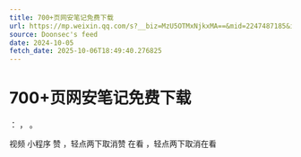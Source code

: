```yaml
---
title: 700+页网安笔记免费下载
url: https://mp.weixin.qq.com/s?__biz=MzU5OTMxNjkxMA==&mid=2247487185&idx=1&sn=c5a9bf730a6632283a0cd23f96a66161
source: Doonsec's feed
date: 2024-10-05
fetch_date: 2025-10-06T18:49:40.276825
---
```


# 700+页网安笔记免费下载

：
，
。

视频
小程序
赞
，轻点两下取消赞
在看
，轻点两下取消在看